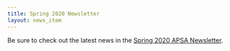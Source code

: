 ```yaml
---
title: Spring 2020 Newsletter
layout: news_item
---
```


Be sure to check out the latest news in the <a href="/assets/pdfs/2020-04-Newsletter.pdf">Spring 2020 APSA Newsletter</a>.
